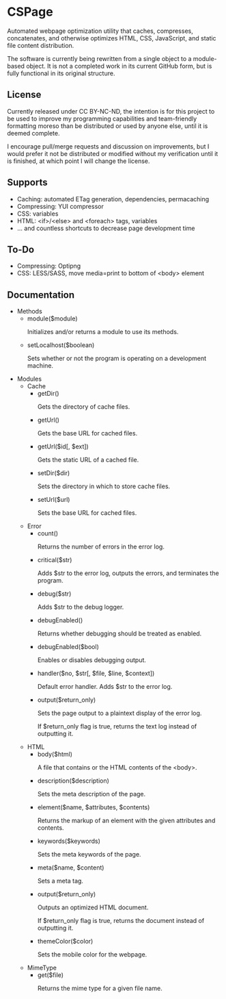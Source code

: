 # CSPage
Automated webpage optimization utility that caches, compresses, concatenates, and otherwise optimizes HTML, CSS, JavaScript, and static file content distribution.

The software is currently being rewritten from a single object to a module-based object. It is not a completed work in its current GitHub form, but is fully functional in its original structure.

## License
Currently released under CC BY-NC-ND, the intention is for this project to be used to improve my programming capabilities and team-friendly formatting moreso than be distributed or used by anyone else, until it is deemed complete.

I encourage pull/merge requests and discussion on improvements, but I would prefer it not be distributed or modified without my verification until it is finished, at which point I will change the license.

## Supports
* Caching: automated ETag generation, dependencies, permacaching
* Compressing: YUI compressor
* CSS: variables
* HTML: &lt;if&gt;/&lt;else&gt; and &lt;foreach&gt; tags, variables
* ... and countless shortcuts to decrease page development time

## To-Do
* Compressing: Optipng
* CSS: LESS/SASS, move media=print to bottom of &lt;body&gt; element

## Documentation

* Methods
	* module($module)
		<p>Initializes and/or returns a module to use its methods.</p>
	* setLocalhost($boolean)
		<p>Sets whether or not the program is operating on a development machine.</p>
* Modules
	* Cache
		* getDir()
			<p>Gets the directory of cache files.</p>
		* getUrl()
			<p>Gets the base URL for cached files.</p>
		* getUrl($id[, $ext])
			<p>Gets the static URL of a cached file.</p>
		* setDir($dir)
			<p>Sets the directory in which to store cache files.</p>
		* setUrl($url)
			<p>Sets the base URL for cached files.</p>
	* Error
		* count()
			<p>Returns the number of errors in the error log.</p>
		* critical($str)
			<p>Adds $str to the error log, outputs the errors, and terminates the program.</p>
		* debug($str)
			<p>Adds $str to the debug logger.</p>
		* debugEnabled()
			<p>Returns whether debugging should be treated as enabled.</p>
		* debugEnabled($bool)
			<p>Enables or disables debugging output.</p>
		* handler($no, $str[, $file, $line, $context])
			<p>Default error handler. Adds $str to the error log.</p>
		* output($return_only)
			<p>Sets the page output to a plaintext display of the error log.</p>
			<p>If $return_only flag is true, returns the text log instead of outputting it.</p>
	* HTML
		* body($html)
			<p>A file that contains or the HTML contents of the &lt;body&gt;.</p>
		* description($description)
			<p>Sets the meta description of the page.</p>
		* element($name, $attributes, $contents)
			<p>Returns the markup of an element with the given attributes and contents.</p>
		* keywords($keywords)
			<p>Sets the meta keywords of the page.</p>
		* meta($name, $content)
			<p>Sets a meta tag.</p>
		* output($return_only)
			<p>Outputs an optimized HTML document.</p>
			<p>If $return_only flag is true, returns the document instead of outputting it.</p>
		* themeColor($color)
			<p>Sets the mobile color for the webpage.</p>
	* MimeType
		* get($file)
			<p>Returns the mime type for a given file name.</p>
